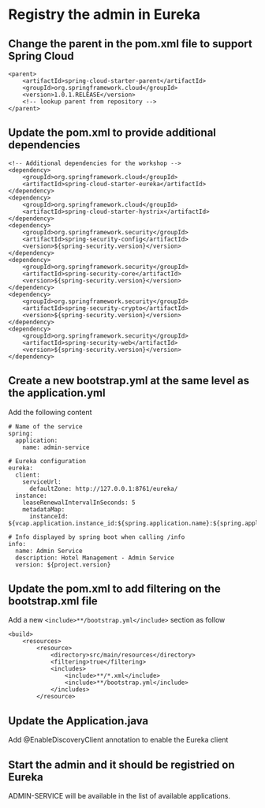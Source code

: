 # Registry the admin in Eureka 

## Change the parent in the pom.xml file to support Spring Cloud

    <parent>
        <artifactId>spring-cloud-starter-parent</artifactId>
        <groupId>org.springframework.cloud</groupId>
        <version>1.0.1.RELEASE</version>
        <!-- lookup parent from repository -->
    </parent>

## Update the pom.xml to provide additional dependencies

    <!-- Additional dependencies for the workshop -->
    <dependency>
        <groupId>org.springframework.cloud</groupId>
        <artifactId>spring-cloud-starter-eureka</artifactId>
    </dependency>
    <dependency>
        <groupId>org.springframework.cloud</groupId>
        <artifactId>spring-cloud-starter-hystrix</artifactId>
    </dependency>
    <dependency>
        <groupId>org.springframework.security</groupId>
        <artifactId>spring-security-config</artifactId>
        <version>${spring-security.version}</version>
    </dependency>
    <dependency>
        <groupId>org.springframework.security</groupId>
        <artifactId>spring-security-core</artifactId>
        <version>${spring-security.version}</version>
    </dependency>
    <dependency>
        <groupId>org.springframework.security</groupId>
        <artifactId>spring-security-crypto</artifactId>
        <version>${spring-security.version}</version>
    </dependency>
    <dependency>
        <groupId>org.springframework.security</groupId>
        <artifactId>spring-security-web</artifactId>
        <version>${spring-security.version}</version>
    </dependency>    

## Create a new bootstrap.yml at the same level as the application.yml

Add the following content

    # Name of the service
    spring:
      application:
        name: admin-service

    # Eureka configuration
    eureka:
      client:
        serviceUrl:
          defaultZone: http://127.0.0.1:8761/eureka/
      instance:
        leaseRenewalIntervalInSeconds: 5
        metadataMap:
          instanceId: ${vcap.application.instance_id:${spring.application.name}:${spring.application.instance_id:${server.port}}}
    
    # Info displayed by spring boot when calling /info
    info:
      name: Admin Service
      description: Hotel Management - Admin Service
      version: ${project.version}

## Update the pom.xml to add filtering on the bootstrap.xml file

Add a new ```<include>**/bootstrap.yml</include>``` section as follow

    <build>
        <resources>
            <resource>
                <directory>src/main/resources</directory>
                <filtering>true</filtering>
                <includes>
                    <include>**/*.xml</include>
                    <include>**/bootstrap.yml</include>
                </includes>
            </resource>

## Update the Application.java

Add @EnableDiscoveryClient annotation to enable the Eureka client

## Start the admin and it should be registried on Eureka

ADMIN-SERVICE will be available in the list of available applications.


